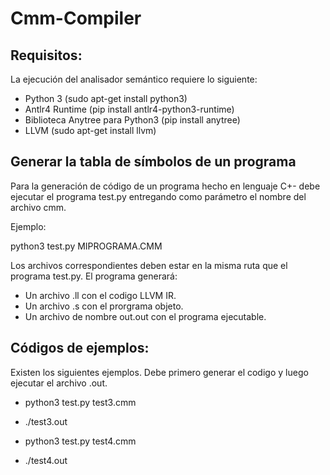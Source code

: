 # Cmm-Compiler

## Requisitos:
La ejecución del analisador semántico requiere lo siguiente:
- Python 3 (sudo apt-get install python3)
- Antlr4 Runtime (pip install antlr4-python3-runtime)
- Biblioteca Anytree para Python3 (pip install anytree)
- LLVM (sudo apt-get install llvm)

## Generar la tabla de símbolos de un programa
Para la generación de código de un programa hecho en lenguaje C+- debe ejecutar el programa test.py entregando como parámetro el nombre del archivo cmm.

Ejemplo:

python3 test.py MIPROGRAMA.CMM

Los archivos correspondientes deben estar en la misma ruta que el programa test.py.
El programa generará:
 - Un archivo .ll con el codigo LLVM IR.
 - Un archivo .s con el prorgrama objeto.
 - Un archivo de nombre out.out con el programa ejecutable.

## Códigos de ejemplos:

Existen los siguientes ejemplos. Debe primero generar el codigo y luego ejecutar el archivo .out.

- python3 test.py test3.cmm
- ./test3.out

- python3 test.py test4.cmm
- ./test4.out


 
